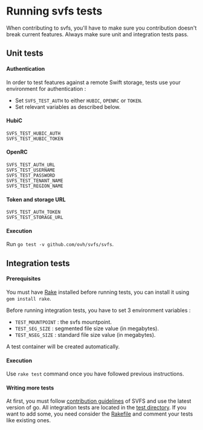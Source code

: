 # Running svfs tests

When contributing to svfs, you'll have to make sure you contribution doesn't break current features. Always make sure unit and integration tests pass.


## Unit tests

#### Authentication

In order to test features against a remote Swift storage, tests use your environment for authentication :

- Set `SVFS_TEST_AUTH` to either `HUBIC`, `OPENRC` or `TOKEN`.
- Set relevant variables as described below.

#### HubiC

```
SVFS_TEST_HUBIC_AUTH
SVFS_TEST_HUBIC_TOKEN
```

#### OpenRC

```
SVFS_TEST_AUTH_URL
SVFS_TEST_USERNAME
SVFS_TEST_PASSWORD
SVFS_TEST_TENANT_NAME
SVFS_TEST_REGION_NAME
```

#### Token and storage URL

```
SVFS_TEST_AUTH_TOKEN
SVFS_TEST_STORAGE_URL
```

#### Execution

Run `go test -v github.com/ovh/svfs/svfs`.


## Integration tests

#### Prerequisites

You must have [Rake](http://rake.rubyforge.org/) installed before running tests, you can install it using `gem install rake`.

Before running integration tests, you have to set 3 environment variables :

* `TEST_MOUNTPOINT` : the svfs mountpoint.
* `TEST_SEG_SIZE` : segmented file size value (in megabytes).
* `TEST_NSEG_SIZE` : standard file size value (in megabytes).

A test container will be created automatically.


#### Execution

Use `rake test` command once you have followed previous instructions.

#### Writing more tests

At first, you must follow [contribution guidelines](CONTRIBUTING.md) of SVFS and use the latest version of go.
All integration tests are located in the [test directory](test). If you want to add some, you need consider the [Rakefile](Rakefile) and comment your tests like existing ones.
